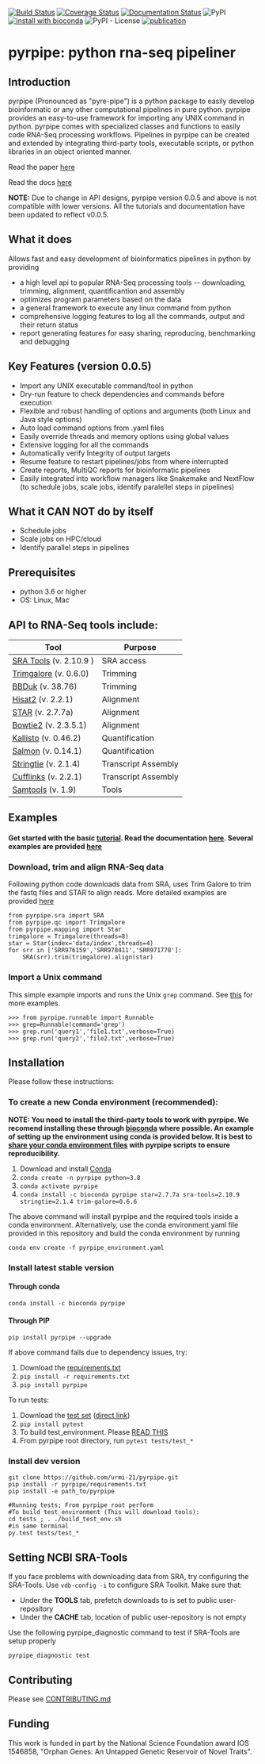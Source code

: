 [![Build Status](https://travis-ci.org/urmi-21/pyrpipe.svg?branch=master)](https://travis-ci.org/urmi-21/pyrpipe)
[![Coverage Status](https://coveralls.io/repos/github/urmi-21/pyrpipe/badge.svg?branch=master)](https://coveralls.io/github/urmi-21/pyrpipe?branch=master)
[![Documentation Status](https://readthedocs.org/projects/pyrpipe/badge/?version=latest)](https://pyrpipe.readthedocs.io/en/latest/?badge=latest)
![PyPI](https://img.shields.io/pypi/v/pyrpipe?style=flat-square)
[![install with bioconda](https://img.shields.io/badge/install%20with-bioconda-brightgreen.svg?style=flat)](http://bioconda.github.io/recipes/pyrpipe/README.html)
![PyPI - License](https://img.shields.io/pypi/l/pyrpipe)
[![publication](https://img.shields.io/badge/publication-NARGAB-blue)](https://academic.oup.com/nargab/article/3/2/lqab049/6290623)

# pyrpipe: python rna-seq pipeliner



## Introduction
pyrpipe (Pronounced as "pyre-pipe") is a python package to easily develop bioinformatic or any other computational pipelines in pure python. 
pyrpipe provides an easy-to-use framework for importing any UNIX command in python. 
pyrpipe comes with specialized classes and functions to easily code RNA-Seq processing workflows.
Pipelines in pyrpipe can be created and extended by integrating third-party tools, executable scripts, or python libraries in an object oriented manner.

Read the paper [here](https://academic.oup.com/nargab/article/3/2/lqab049/6290623)

Read the docs [here](https://pyrpipe.readthedocs.io/en/latest/?badge=latest)

**NOTE:** Due to change in API designs, pyrpipe version 0.0.5 and above is not compatible with lower versions. 
All the tutorials and documentation have been updated to reflect v0.0.5.


## What it does
Allows fast and easy development of bioinformatics pipelines in python by providing 
* a high level api to popular RNA-Seq processing tools -- downloading, trimming, alignment, quantificantion and assembly
* optimizes program parameters based on the data
* a general framework to execute any linux command from python
* comprehensive logging features to log all the commands, output and their return status
* report generating features for easy sharing, reproducing, benchmarking and debugging

## Key Features (version 0.0.5)
* Import any UNIX executable command/tool in python
* Dry-run feature to check dependencies and commands before execution
* Flexible and robust handling of options and arguments (both Linux and Java style options)
* Auto load command options from .yaml files
* Easily override threads and memory options using global values
* Extensive logging for all the commands
* Automatically verify Integrity of output targets
* Resume feature to restart pipelines/jobs from where interrupted
* Create reports, MultiQC reports for bioinformatic pipelines
* Easily integrated into workflow managers like Snakemake and NextFlow (to schedule jobs, scale jobs, identify paralellel steps in pipelines)



## What it CAN NOT do by itself 
* Schedule jobs
* Scale jobs on HPC/cloud
* Identify parallel steps in pipelines


## Prerequisites
* python 3.6 or higher
* OS: Linux, Mac


## API to RNA-Seq tools include:

| Tool                                                                                 | Purpose             |
|--------------------------------------------------------------------------------------|---------------------|
| [SRA Tools](https://github.com/ncbi/sra-tools) (v. 2.10.9 )                  | SRA access          |
| [Trimgalore](https://github.com/FelixKrueger/TrimGalore) (v. 0.6.0)                            | Trimming            |
| [BBDuk](https://jgi.doe.gov/data-and-tools/bbtools/bb-tools-user-guide/bbduk-guide/) (v. 38.76) | Trimming            |
| [Hisat2](https://ccb.jhu.edu/software/hisat2/index.shtml) (v. 2.2.1)                            | Alignment           |
| [STAR](https://github.com/alexdobin/STAR) (v. 2.7.7a)                                           | Alignment           |
| [Bowtie2](http://bowtie-bio.sourceforge.net/bowtie2/index.shtml) (v. 2.3.5.1)                     | Alignment           |
| [Kallisto](https://pachterlab.github.io/kallisto/) (v. 0.46.2)                                  | Quantification      |
| [Salmon](https://combine-lab.github.io/salmon/) (v. 0.14.1)                                     | Quantification      |
| [Stringtie](https://github.com/gpertea/stringtie) (v. 2.1.4)                                   | Transcript Assembly |
| [Cufflinks](http://cole-trapnell-lab.github.io/cufflinks/) (v. 2.2.1)                           | Transcript Assembly |
| [Samtools](https://github.com/samtools/samtools) (v. 1.9)                                    | Tools               |


## Examples
#### Get started with the basic [tutorial](https://pyrpipe.readthedocs.io/en/latest/?badge=latest). Read the documentation [here](https://pyrpipe.readthedocs.io/en/latest/?badge=latest). Several examples are provided [here](https://github.com/urmi-21/pyrpipe/tree/master/case_studies)

### Download, trim and align RNA-Seq data
Following python code downloads data from SRA, uses Trim Galore to trim the fastq files and STAR to align reads. 
More detailed examples are provided [here](https://github.com/urmi-21/pyrpipe/tree/master/case_studies)

```
from pyrpipe.sra import SRA
from pyrpipe.qc import Trimgalore
from pyrpipe.mapping import Star
trimgalore = Trimgalore(threads=8)
star = Star(index='data/index',threads=4)
for srr in ['SRR976159','SRR978411','SRR971778']:
    SRA(srr).trim(trimgalore).align(star)
```


### Import a Unix command

This simple example imports and runs the Unix `grep` command. See [this](https://github.com/urmi-21/pyrpipe/blob/imp/case_studies/Integrating%20third-party%20tools.ipynb) for more examples.

```
>>> from pyrpipe.runnable import Runnable
>>> grep=Runnable(command='grep')
>>> grep.run('query1','file1.txt',verbose=True)
>>> grep.run('query2','file2.txt',verbose=True)
```

## Installation
Please follow these instructions: 

### To create a new Conda environment (recommended):

**NOTE: You need to install the third-party tools to work with pyrpipe. We recomend installing these through [bioconda](https://bioconda.github.io/) where possible. 
An example of setting up the environment using conda is provided below.
It is best to [share your conda environment files](https://stackoverflow.com/questions/41274007/anaconda-export-environment-file) with pyrpipe scripts to ensure reproducibility.**

1. Download and install [Conda](https://docs.conda.io/en/latest/miniconda.html)
2. `conda create -n pyrpipe python=3.8`
3. `conda activate pyrpipe`
4. `conda install -c bioconda pyrpipe star=2.7.7a sra-tools=2.10.9 stringtie=2.1.4 trim-galore=0.6.6`

The above command will install pyrpipe and the required tools inside a conda environment.
Alternatively, use the conda environment.yaml file provided in this repository and build the conda environment by running

```
conda env create -f pyrpipe_environment.yaml
```

### Install latest stable version

#### Through conda

```
conda install -c bioconda pyrpipe 
```
 
#### Through PIP

```
pip install pyrpipe --upgrade
```

If above command fails due to dependency issues, try: 
1. Download the [requirements.txt](https://github.com/urmi-21/pyrpipe/blob/master/requirements.txt)
2. `pip install -r requirements.txt`
3. `pip install pyrpipe`

To run tests:
1. Download the [test set](https://github.com/urmi-21/pyrpipe/tree/master/tests) ([direct link](https://minhaskamal.github.io/DownGit/#/home?url=https://github.com/urmi-21/pyrpipe/tree/master/tests))
2. `pip install pytest`
3. To build test_environment. Please [READ THIS](https://github.com/urmi-21/pyrpipe/blob/master/tests/README.md)
4. From pyrpipe root directory, run `pytest tests/test_*`


### Install dev version
```
git clone https://github.com/urmi-21/pyrpipe.git
pip install -r pyrpipe/requirements.txt
pip install -e path_to/pyrpipe

#Running tests; From pyrpipe root perform
#To build test_environment (This will download tools): 
cd tests ; . ./build_test_env.sh
#in same terminal
py.test tests/test_*
```

## Setting NCBI SRA-Tools
If you face problems with downloading data from SRA, try configuring the SRA-Tools.
Use  ```vdb-config -i``` to configure SRA Toolkit. Make sure that:

* Under the **TOOLS** tab, prefetch downloads to is set to public user-repository
* Under the **CACHE** tab, location of public user-repository is not empty

Use the following pyrpipe_diagnostic command to test if SRA-Tools are setup properly

```
pyrpipe_diagnostic test
```

## Contributing

Please see [CONTRIBUTING.md](https://github.com/urmi-21/pyrpipe/blob/master/CONTRIBUTING.md)


## Funding

This work is funded in part by the National Science Foundation award IOS 1546858, "Orphan Genes: An Untapped Genetic Reservoir of Novel Traits".



